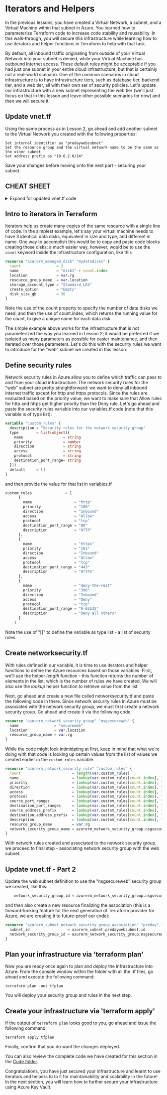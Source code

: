 # Iterators and Helpers
In the previous lessons, you have created a Virtual Network, a subnet, and a Virtual Machine within that subnet in Azure. You learned how to parameterize Terraform code to increase code stability and reusability. In this walk-through, you will secure this infrastructure while learning how to use iterators and helper functions in Terraform to help with that task.

By default, all inbound traffic originating from outside of your Virtual Network into your subnet is denied, while your Virtual Machine has outbound Internet access. These default rules might be acceptable if you had just one subnet in your entire cloud infrastructure, but that is certainly not a real-world scenario. One of the common scenarios in cloud infrastructure is to have infrastructure tiers, such as database tier, backend tier, and a web tier, all with their own set of security policies. Let's update our infrastructure with a new subnet representing the web tier (we'll just focus on that in this lesson and leave other possible scenarios for now) and then we will secure it.

## Update vnet.tf
Using the same process as in Lesson 2, go ahead and add another subnet to the Virtual Network you created with the following properties:

```
Set internal identifier as "predaywebsubnet"
Set the resource group and the virtual network name to be the same as the other subnet
Set address prefix as "10.0.2.0/24"
```

Save your changes before moving onto the next part - securing your subnet.

## CHEAT SHEET
<details>
<summary>
Expand for updated vnet.tf code
</summary>

```terraform
# Configure Subnet
resource "azurerm_subnet" "predaywebsubnet" {
  name                 = "web"
  resource_group_name  = var.rg
  virtual_network_name = azurerm_virtual_network.predayvnet.name
  address_prefix       = "10.0.2.0/24"
}
```
</details>

## Intro to iterators in Terraform
Iterators help us create many copies of the same resource with a single line of code. In the simplest example, let's say your virtual machine needs to have 3 identical data disks, equivalent in size and type, and different in name. One way to accomplish this would be to copy and paste code blocks creating those disks; a much easier way, however, would be to use the `count` keyword inside the infrastructure configuration, like this

```terraform
resource "azurerm_managed_disk" "mydatadisks" {
  count                = 3
  name                 = "disk1" + count.index
  location             = var.rg
  resource_group_name  = var.location
  storage_account_type = "Standard_LRS"
  create_option        = "Empty"
  disk_size_gb         = 30
}
```

Note the use of the count property to specify the number of data disks we need, and then the use of count.index, which returns the running value for the count, to give a unique name for each data disk.

The simple example above works for the infrastructure that is not parameterized the way you learned in Lesson 2; it would be preferred if we isolated as many  parameters as possible for easier maintenance, and then iterated over those parameters. Let's do this with the security rules we want to introduce for the "web" subnet we created in this lesson.

## Define security rules
Network security rules in Azure allow you to define which traffic can pass to and from your cloud infrastructure. The network security rules for the "web" subnet are pretty straightforward: we want to deny all inbound Internet traffic except for http and https protocols. Since the rules are evaluated based on the priority value, we want to make sure that Allow rules for http and https get higher priority than the Deny rule. Let's go ahead and paste the security rules variable into our variables.tf code (note that this variable is of type list):

```terraform
variable "custom_rules" {
  description = "Security rules for the network security group"
  type        = list(object({
    name                  = string
    priority              = number
    direction             = string
    access                = string
    protocol              = string
    destination_port_range= string
  }))
  default     = []
}
```

and then provide the value for that list in variables.tf

```terraform
custom_rules               = [
      {
        name                   = "http"
        priority               = "100"
        direction              = "Inbound"
        access                 = "Allow"
        protocol               = "tcp"
        destination_port_range = "80"
        description            = "HTTP"
      },      
      {
        name                   = "https"
        priority               = "101"
        direction              = "Inbound"
        access                 = "Allow"
        protocol               = "tcp"
        destination_port_range = "443"
        description            = "HTTPS"
      },
      { 
        name                   = "deny-the-rest"
        priority               = "300"
        direction              = "Inbound"
        access                 = "Deny"
        protocol               = "tcp"
        destination_port_range = "0-65535"
        description            = "Deny all others"
      }
    ]
```

Note the use of "[]" to define the variable as type list - a list of security rules.

## Create networksecurity.tf
With rules defined in our variable, it is time to use iterators and helper functions to define the Azure resources based on those variables. First, we'll use the helper *length* function - this function returns the number of elements in the list, which is the number of rules we have created. We will also use the *lookup* helper function to retrieve value from the list.

Next, go ahead and create a new file called networksecurity.tf and paste the following code in there. Since network security rules in Azure must be associated with the network security group, we must first create a network security group. Go ahead and create it via the following code:

```terraform
resource "azurerm_network_security_group" "nsgsecureweb" {
  name                = "secureweb"
  location            = var.location
  resource_group_name = var.rg
}
```

While the code might look intimidating at first, keep in mind that what we're doing with that code is looking up certain values from the list of values we created earlier in the ```custom_rules``` variable.

```terraform
resource "azurerm_network_security_rule" "custom_rules" {
  count                       = length(var.custom_rules)
  name                        = lookup(var.custom_rules[count.index], "name", "default_rule_name")
  priority                    = lookup(var.custom_rules[count.index], "priority")
  direction                   = lookup(var.custom_rules[count.index], "direction", "Any")
  access                      = lookup(var.custom_rules[count.index], "access", "Allow")
  protocol                    = lookup(var.custom_rules[count.index], "protocol", "*")
  source_port_ranges          = lookup(var.custom_rules[count.index], "source_port_range", "0-65535" )
  destination_port_ranges     = lookup(var.custom_rules[count.index], "destination_port_range", "0-65535")
  source_address_prefix       = lookup(var.custom_rules[count.index], "source_address_prefix", "*")
  destination_address_prefix  = lookup(var.custom_rules[count.index], "destination_address_prefix", "*")
  description                 = lookup(var.custom_rules[count.index], "description", "Security rule")
  resource_group_name         = var.rg
  network_security_group_name = azurerm_network_security_group.nsgsecureweb.name
}
```

With network rules created and associated to the network security group, we proceed to final step - associating network security group with the web subnet.

## Update vnet.tf - Part 2
Update the web subnet definition to use the "nsgsecureweb" security group we created, like this:

```terraform
    network_security_group_id = azurerm_network_security_group.nsgsecureweb.id
```

and then also create a new resource finalizing the association (this is a forward-looking feature for the next generation of Terraform provider for Azure, we are creating it to future-proof our code):

```terraform
resource "azurerm_subnet_network_security_group_association" "preday" {
  subnet_id                 = azurerm_subnet.predaywebsubnet.id
  network_security_group_id = azurerm_network_security_group.nsgsecureweb.id
}
```

## Plan your infrastructure via 'terraform plan'
Now you are ready once again to plan and deploy the infrastructure into Azure. From the console window within the folder with all the .tf files, go ahead and execute the following command:

```terraform plan -out tfplan```

You will deploy your security group and rules in the next step.

## Create your infrastructure via 'terraform apply'
If the output of ```terraform plan``` looks good to you, go ahead and issue the following command:

```terraform apply tfplan```

Finally, confirm that you do want the changes deployed.

You can also review the complete code we have created for this section in the [Code folder](https://github.com/Azure/Ignite2019_IaC_pre-day_docs/tree/master/Terraform/03%20-%20Helpers/code).

Congratulations, you have just secured your infrastructure and learnt to use iterators and helpers to to it for maintainability and scalability in the future! In the next section, you will learn how to further secure your infrastructure using Azure Key Vault.

